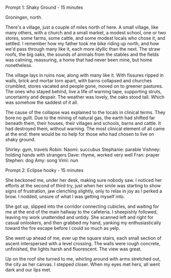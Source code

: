 Prompt 1: Shaky Ground - 15 minutes

Groningen, north. 

There's a village, just a couple of miles north of here. A small village, like many others, with a church and a small market, a modest school, one or two stores, some farms, some cattle, and some modest locals who chose it, and settled. I remember how my father took me bike riding up north, and how we'd pass through many like it, each more idyllic than the next. The straw roofs, the big oaks, the sounds of animals from the stables and the fields was calming, reassuring, a home that had never been mine, but home nonetheless. 

The village lays in ruins now, along with many like it. With fissures ripped in walls, brick and mortar torn apart, with barns collapsed and churches crumbled, stores vacated and people gone, moved on to greener pastures. The ones who stayed behind, live a life of warning tape, supporting struts, uncertainty and despair. The weather was lovely, the oaks stood tall. Which was somehow the saddest of it all. 

The cause of the collapse was explained to the locals in clinical terms. They bore no guilt. Due to the mining of natural gas, the earth had shifted far beneath them, their houses, their villages and schools, barns and cattle. It had destroyed them, without warning. The most clinical element of all came at the end: there would be no help for those who had chosen to live on shaky ground. 


Shirley: gym, travels
Robin: 
Naomi: succubus
Stephanie: parable
Vishney: holding hands with strangers
Dave: rhyme, worked very well 
Fran: prayer
Stephen: dog
Amy: song
Vimi: nun


Prompt 2: Eclipse hooky - 15 minutes

She beckoned me, under her desk, making sure nobody saw. I noticed her efforts at the second of third try, just when her smile was starting to show signs of frustration, jaw clenching slightly, only to relax in joy as I perked a brow. I nodded, unsure of what I was getting myself into. 

She got up, slipped into the corridor connecting cubicles, and waiting for me at the end of the main hallway to the cafeteria. I sheepishly followed, leaving my work unattended and untidy. She scanned left and right for casual onlookers, and then grabbed my hand, yanking my enthusiastically toward the fire escape before I could so much as yelp. 

She went up ahead of me, ever up the square stairs, each small section of ascent interspersed with a level crossing. The walls were rough concrete, unfinished, the lights harsh and fluorescent. The view was great. 

Up on the roof she turned to me, whirling around with arms stretched out, the city as her canvas. I stepped closer. When my eyes met hers, all went dark and our lips met. 